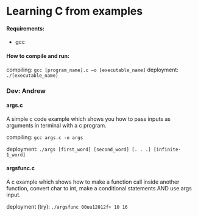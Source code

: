 # Learning C from examples

#### Requirements: 
* gcc

#### How to compile and run: 
compiling:
`gcc [program_name].c –o [executable_name]`
deployment:
`./[executable_name]`

### Dev: Andrew
#### args.c
A simple c code example which shows you how to pass inputs as arguments in terminal with a c program. 

compiling:
`gcc args.c -o args`

deployment:
`./args [first_word] [second_word] [. . .] [infinite-1_word]`

#### argsfunc.c
A c example which shows how to make a function call inside another function, convert char to int, 
make a conditional statements AND use args input.

deployment (try):
`./argsfunc 00uu12012f+ 10 16`